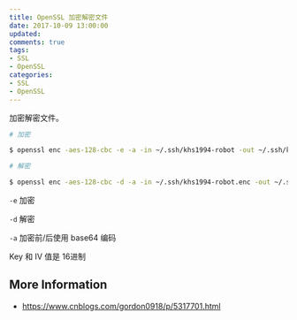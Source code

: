 ```yaml
---
title: OpenSSL 加密解密文件
date: 2017-10-09 13:00:00
updated:
comments: true
tags:
- SSL
- OpenSSL
categories:
- SSL
- OpenSSL
---
```


加密解密文件。

<!--more-->

```bash
# 加密

$ openssl enc -aes-128-cbc -e -a -in ~/.ssh/khs1994-robot -out ~/.ssh/khs1994-robot.enc -K c286696d887c9aa0611bbb3e2025a45a -iv 562e17996d093d28ddb3ba695a2e6f00

# 解密

$ openssl enc -aes-128-cbc -d -a -in ~/.ssh/khs1994-robot.enc -out ~/.ssh/id_rsa -K c286696d887c9aa0611bbb3e2025a45a -iv 562e17996d093d28ddb3ba695a2e6f00
```

`-e` 加密

`-d` 解密

`-a` 加密前/后使用 base64 编码

Key 和 IV 值是 16进制

## More Information

* https://www.cnblogs.com/gordon0918/p/5317701.html
